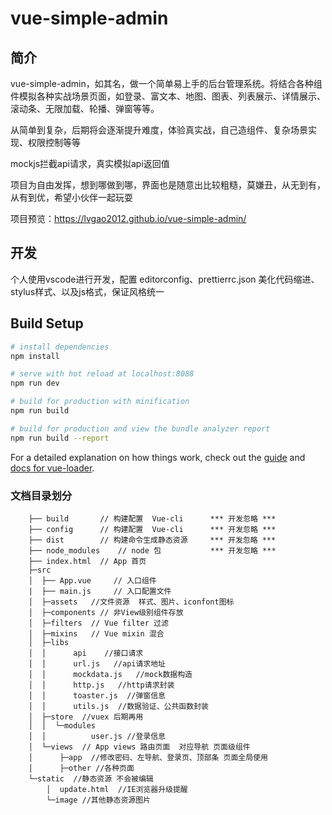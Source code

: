 # vue-simple-admin

## 简介
  vue-simple-admin，如其名，做一个简单易上手的后台管理系统。将结合各种组件模拟各种实战场景页面，如登录、富文本、地图、图表、列表展示、详情展示、滚动条、无限加载、轮播、弹窗等等。

  从简单到复杂，后期将会逐渐提升难度，体验真实战，自己造组件、复杂场景实现、权限控制等等

  mockjs拦截api请求，真实模拟api返回值
  
  项目为自由发挥，想到哪做到哪，界面也是随意出比较粗糙，莫嫌丑，从无到有，从有到优，希望小伙伴一起玩耍

  项目预览：https://lvgao2012.github.io/vue-simple-admin/

## 开发
  个人使用vscode进行开发，配置 editorconfig、prettierrc.json 美化代码缩进、stylus样式、以及js格式，保证风格统一

## Build Setup

``` bash
# install dependencies
npm install

# serve with hot reload at localhost:8088
npm run dev

# build for production with minification
npm run build

# build for production and view the bundle analyzer report
npm run build --report
```

For a detailed explanation on how things work, check out the [guide](http://vuejs-templates.github.io/webpack/) and [docs for vue-loader](http://vuejs.github.io/vue-loader).

### 文档目录划分
```
    ├── build       // 构建配置  Vue-cli      *** 开发忽略 ***
    ├── config      // 构建配置  Vue-cli      *** 开发忽略 ***
    ├── dist        // 构建命令生成静态资源     *** 开发忽略 ***
    ├── node_modules    // node 包           *** 开发忽略 *** 
    ├── index.html  // App 首页
    ├─src
    │  ├── App.vue     // 入口组件
    |  ├── main.js     // 入口配置文件
    │  ├─assets   //文件资源  样式、图片、iconfont图标
    │  ├─components // 非View级别组件存放
    │  ├─filters  // Vue filter 过滤
    │  ├─mixins   // Vue mixin 混合
    │  ├─libs
    │  │      api    //接口请求
    │  │      url.js   //api请求地址
    │  │      mockdata.js   //mock数据构造
    │  │      http.js   //http请求封装
    │  │      toaster.js  //弹窗信息
    │  │      utils.js  //数据验证、公共函数封装
    │  ├─store  //vuex 后期再用
    │  │  └─modules
    │  │          user.js //登录信息
    │  └─views  // App views 路由页面  对应导航 页面级组件
    │      ├─app  //修改密码、左导航、登录页、顶部条 页面全局使用
    │      ├─other //各种页面
    └─static  //静态资源 不会被编辑
        │  update.html  //IE浏览器升级提醒
        └─image //其他静态资源图片
```
